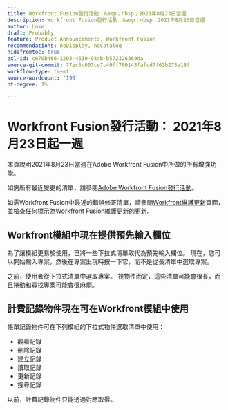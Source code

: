 ```yaml
---
title: Workfront Fusion發行活動：&amp；nbsp；2021年8月23日當週
description: Workfront Fusion發行活動：&amp；nbsp；2021年8月23日當週
author: Luke
draft: Probably
feature: Product Announcements, Workfront Fusion
recommendations: noDisplay, noCatalog
hidefromtoc: true
exl-id: c670b466-1203-4530-94ab-b572326369da
source-git-commit: 77ec3c007ce7c49ff760145fafcd7f62b273a18f
workflow-type: tm+mt
source-wordcount: '190'
ht-degree: 1%

---
```


# Workfront Fusion發行活動： 2021年8月23日起一週

本頁說明2021年8月23日當週在Adobe Workfront Fusion中所做的所有增強功能。

如需所有最近變更的清單，請參閱[Adobe Workfront Fusion發行活動](/help/workfront-fusion/fusion-product-releases/fusion-release-activity.md)。

如需Workfront Fusion中最近的錯誤修正清單，請參閱[Workfront維護更新](https://experienceleague.adobe.com/docs/workfront-known-issues/releases/current-updates.html)頁面，並檢查任何標示為Workfront Fusion維護更新的更新。

## Workfront模組中現在提供預先輸入欄位

為了讓模組更易於使用，已將一些下拉式清單取代為預先輸入欄位。 現在，您可以開始輸入專案，然後在專案出現時按一下它，而不是從長清單中選取專案。

之前，使用者從下拉式清單中選取專案。 視物件而定，這些清單可能會很長，而且捲動和尋找專案可能會很麻煩。

## 計費記錄物件現在可在Workfront模組中使用

帳單記錄物件可在下列模組的下拉式物件選取清單中使用：

* 觀看記錄
* 刪除記錄
* 建立記錄
* 讀取記錄
* 更新記錄
* 搜尋記錄

以前，計費記錄物件只能透過對應取得。
